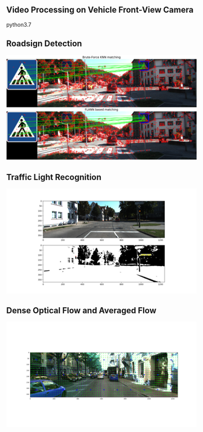 ## Video Processing on Vehicle Front-View Camera
python3.7   

## Roadsign Detection
![](src/result/sign_det/0000000043_result.png)

## Traffic Light Recognition
![](src/result/light_det/0000000364_result.png)

## Dense Optical Flow and Averaged Flow
![](src/result/flow_detect/Figure_1.png)



